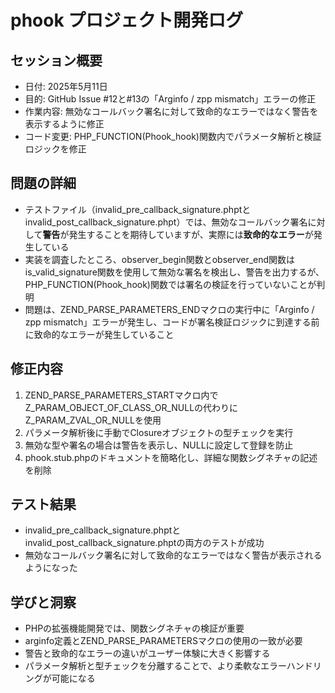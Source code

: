 # phook プロジェクト開発ログ

## セッション概要
- 日付: 2025年5月11日
- 目的: GitHub Issue #12と#13の「Arginfo / zpp mismatch」エラーの修正
- 作業内容: 無効なコールバック署名に対して致命的なエラーではなく警告を表示するように修正
- コード変更: PHP_FUNCTION(Phook_hook)関数内でパラメータ解析と検証ロジックを修正

## 問題の詳細
- テストファイル（invalid_pre_callback_signature.phptとinvalid_post_callback_signature.phpt）では、無効なコールバック署名に対して**警告**が発生することを期待していますが、実際には**致命的なエラー**が発生している
- 実装を調査したところ、observer_begin関数とobserver_end関数はis_valid_signature関数を使用して無効な署名を検出し、警告を出力するが、PHP_FUNCTION(Phook_hook)関数では署名の検証を行っていないことが判明
- 問題は、ZEND_PARSE_PARAMETERS_ENDマクロの実行中に「Arginfo / zpp mismatch」エラーが発生し、コードが署名検証ロジックに到達する前に致命的なエラーが発生していること

## 修正内容
1. ZEND_PARSE_PARAMETERS_STARTマクロ内でZ_PARAM_OBJECT_OF_CLASS_OR_NULLの代わりにZ_PARAM_ZVAL_OR_NULLを使用
2. パラメータ解析後に手動でClosureオブジェクトの型チェックを実行
3. 無効な型や署名の場合は警告を表示し、NULLに設定して登録を防止
4. phook.stub.phpのドキュメントを簡略化し、詳細な関数シグネチャの記述を削除

## テスト結果
- invalid_pre_callback_signature.phptとinvalid_post_callback_signature.phptの両方のテストが成功
- 無効なコールバック署名に対して致命的なエラーではなく警告が表示されるようになった

## 学びと洞察
- PHPの拡張機能開発では、関数シグネチャの検証が重要
- arginfo定義とZEND_PARSE_PARAMETERSマクロの使用の一致が必要
- 警告と致命的なエラーの違いがユーザー体験に大きく影響する
- パラメータ解析と型チェックを分離することで、より柔軟なエラーハンドリングが可能になる

